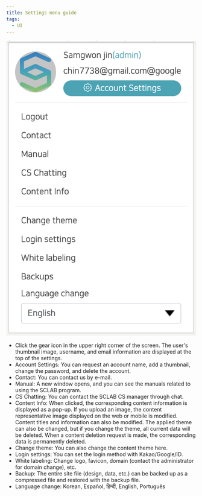 ```yaml
---
title: Settings menu guide
tags:
  - UI
---
```


![Setting Menu](./12.png)
- Click the gear icon in the upper right corner of the screen. The user's thumbnail image, username, and email information are displayed at the top of the settings.
- Account Settings: You can request an account name, add a thumbnail, change the password, and delete the account.
- Contact: You can contact us by e-mail.
- Manual: A new window opens, and you can see the manuals related to using the SCLAB program.
- CS Chatting: You can contact the SCLAB CS manager through chat.
- Content Info: When clicked, the corresponding content information is displayed as a pop-up. If you upload an image, the content representative image displayed on the web or mobile is modified. Content titles and information can also be modified. The applied theme can also be changed, but if you change the theme, all current data will be deleted. When a content deletion request is made, the corresponding data is permanently deleted.
- Change theme: You can also change the content theme here.
- Login settings: You can set the login method with Kakao/Google/ID.
- White labeling: Change logo, favicon, domain (contact the administrator for domain change), etc.
- Backup: The entire site file (design, data, etc.) can be backed up as a compressed file and restored with the backup file.
- Language change: Korean, Español, हिन्दी, English, Português
